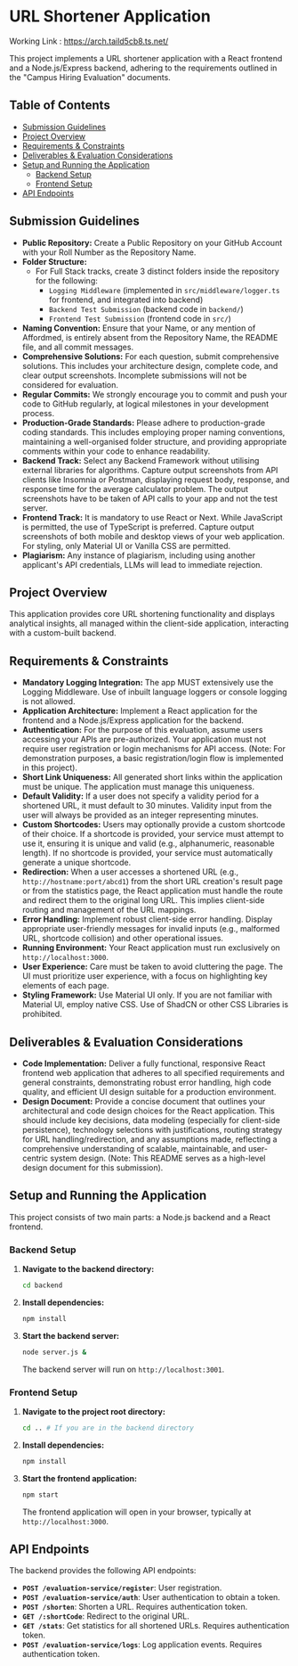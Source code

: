 # URL Shortener Application

Working Link : https://arch.taild5cb8.ts.net/

This project implements a URL shortener application with a React frontend and a Node.js/Express backend, adhering to the requirements outlined in the "Campus Hiring Evaluation" documents.

## Table of Contents

- [Submission Guidelines](#submission-guidelines)
- [Project Overview](#project-overview)
- [Requirements & Constraints](#requirements--constraints)
- [Deliverables & Evaluation Considerations](#deliverables--evaluation-considerations)
- [Setup and Running the Application](#setup-and-running-the-application)
  - [Backend Setup](#backend-setup)
  - [Frontend Setup](#frontend-setup)
- [API Endpoints](#api-endpoints)

## Submission Guidelines

*   **Public Repository:** Create a Public Repository on your GitHub Account with your Roll Number as the Repository Name.
*   **Folder Structure:**
    *   For Full Stack tracks, create 3 distinct folders inside the repository for the following:
        *   `Logging Middleware` (implemented in `src/middleware/logger.ts` for frontend, and integrated into backend)
        *   `Backend Test Submission` (backend code in `backend/`)
        *   `Frontend Test Submission` (frontend code in `src/`)
*   **Naming Convention:** Ensure that your Name, or any mention of Affordmed, is entirely absent from the Repository Name, the README file, and all commit messages.
*   **Comprehensive Solutions:** For each question, submit comprehensive solutions. This includes your architecture design, complete code, and clear output screenshots. Incomplete submissions will not be considered for evaluation.
*   **Regular Commits:** We strongly encourage you to commit and push your code to GitHub regularly, at logical milestones in your development process.
*   **Production-Grade Standards:** Please adhere to production-grade coding standards. This includes employing proper naming conventions, maintaining a well-organised folder structure, and providing appropriate comments within your code to enhance readability.
*   **Backend Track:** Select any Backend Framework without utilising external libraries for algorithms. Capture output screenshots from API clients like Insomnia or Postman, displaying request body, response, and response time for the average calculator problem. The output screenshots have to be taken of API calls to your app and not the test server.
*   **Frontend Track:** It is mandatory to use React or Next. While JavaScript is permitted, the use of TypeScript is preferred. Capture output screenshots of both mobile and desktop views of your web application. For styling, only Material UI or Vanilla CSS are permitted.
*   **Plagiarism:** Any instance of plagiarism, including using another applicant's API credentials, LLMs will lead to immediate rejection.

## Project Overview

This application provides core URL shortening functionality and displays analytical insights, all managed within the client-side application, interacting with a custom-built backend.

## Requirements & Constraints

*   **Mandatory Logging Integration:** The app MUST extensively use the Logging Middleware. Use of inbuilt language loggers or console logging is not allowed.
*   **Application Architecture:** Implement a React application for the frontend and a Node.js/Express application for the backend.
*   **Authentication:** For the purpose of this evaluation, assume users accessing your APIs are pre-authorized. Your application must not require user registration or login mechanisms for API access. (Note: For demonstration purposes, a basic registration/login flow is implemented in this project).
*   **Short Link Uniqueness:** All generated short links within the application must be unique. The application must manage this uniqueness.
*   **Default Validity:** If a user does not specify a validity period for a shortened URL, it must default to 30 minutes. Validity input from the user will always be provided as an integer representing minutes.
*   **Custom Shortcodes:** Users may optionally provide a custom shortcode of their choice. If a shortcode is provided, your service must attempt to use it, ensuring it is unique and valid (e.g., alphanumeric, reasonable length). If no shortcode is provided, your service must automatically generate a unique shortcode.
*   **Redirection:** When a user accesses a shortened URL (e.g., `http://hostname:port/abcd1`) from the short URL creation's result page or from the statistics page, the React application must handle the route and redirect them to the original long URL. This implies client-side routing and management of the URL mappings.
*   **Error Handling:** Implement robust client-side error handling. Display appropriate user-friendly messages for invalid inputs (e.g., malformed URL, shortcode collision) and other operational issues.
*   **Running Environment:** Your React application must run exclusively on `http://localhost:3000`.
*   **User Experience:** Care must be taken to avoid cluttering the page. The UI must prioritize user experience, with a focus on highlighting key elements of each page.
*   **Styling Framework:** Use Material UI only. If you are not familiar with Material UI, employ native CSS. Use of ShadCN or other CSS Libraries is prohibited.

## Deliverables & Evaluation Considerations

*   **Code Implementation:** Deliver a fully functional, responsive React frontend web application that adheres to all specified requirements and general constraints, demonstrating robust error handling, high code quality, and efficient UI design suitable for a production environment.
*   **Design Document:** Provide a concise document that outlines your architectural and code design choices for the React application. This should include key decisions, data modeling (especially for client-side persistence), technology selections with justifications, routing strategy for URL handling/redirection, and any assumptions made, reflecting a comprehensive understanding of scalable, maintainable, and user-centric system design. (Note: This README serves as a high-level design document for this submission).

## Setup and Running the Application

This project consists of two main parts: a Node.js backend and a React frontend.

### Backend Setup

1.  **Navigate to the backend directory:**
    ```bash
    cd backend
    ```
2.  **Install dependencies:**
    ```bash
    npm install
    ```
3.  **Start the backend server:**
    ```bash
    node server.js &
    ```
    The backend server will run on `http://localhost:3001`.

### Frontend Setup

1.  **Navigate to the project root directory:**
    ```bash
    cd .. # If you are in the backend directory
    ```
2.  **Install dependencies:**
    ```bash
    npm install
    ```
3.  **Start the frontend application:**
    ```bash
    npm start
    ```
    The frontend application will open in your browser, typically at `http://localhost:3000`.

## API Endpoints

The backend provides the following API endpoints:

*   **`POST /evaluation-service/register`**: User registration.
*   **`POST /evaluation-service/auth`**: User authentication to obtain a token.
*   **`POST /shorten`**: Shorten a URL. Requires authentication token.
*   **`GET /:shortCode`**: Redirect to the original URL.
*   **`GET /stats`**: Get statistics for all shortened URLs. Requires authentication token.
*   **`POST /evaluation-service/logs`**: Log application events. Requires authentication token.
